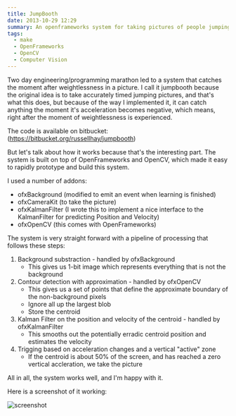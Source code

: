 ```yaml
---
title: JumpBooth
date: 2013-10-29 12:29
summary: An openframeworks system for taking pictures of people jumping
tags:
  - make
  - OpenFrameworks
  - OpenCV
  - Computer Vision
---
```


Two day engineering/programming marathon led to a system that catches the moment after weightlessness in a picture.  I call it jumpbooth because the original idea is to take accurately timed jumping pictures, and that's what this does, but because of the way I implemented it, it can catch anything the moment it's acceleration becomes negative, which means, right after the moment of weightlessness is experienced.

The code is available on bitbucket: (https://bitbucket.org/russellhay/jumpbooth)

But let's talk about how it works because that's the interesting part.  The system is built on top of OpenFrameworks and OpenCV, which made it easy to rapidly prototype and build this system.

I used a number of addons:

* ofxBackground (modified to emit an event when learning is finished)
* ofxCameraKit (to take the picture)
* ofxKalmanFilter (I wrote this to implement a nice interface to the KalmanFilter for predicting Position and Velocity)
* ofxOpenCV (this comes with OpenFrameworks)

The system is very straight forward with a pipeline of processing that follows these steps:

1. Background substraction - handled by ofxBackground
	* This gives us 1-bit image which represents everything that is not the background
2. Contour detection with approximation - handled by ofxOpenCV
	* This gives us a set of points that define the approximate boundary of the non-background pixels
	* Ignore all up the largest blob
	* Store the centroid
3. Kalman Filter on the position and velocity of the centroid - handled by ofxKalmanFilter
	* This smooths out the potentially erradic centroid position and estimates the velocity
4. Trigging based on acceleration changes and a vertical "active" zone
	* If the centroid is about 50% of the screen, and has reached a zero vertical accleration, we take the picture

All in all, the system works well, and I'm happy with it.

Here is a screenshot of it working:

![screenshot](/thumbnails/2_page.png)
